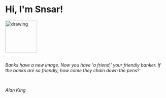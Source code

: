 <h1>Hi, I'm Snsar!</h1> <img src="https://acegif.com/wp-content/uploads/2021/4fh5wi/pepefrg-21.gif" alt="drawing"  height = "100"/> <br> <br> <p><i>Banks have a new image. Now you have 'a friend,' your friendly banker. If the banks are so friendly, how come they chain down the pens?</i></p> <br> <p><i>Alan King</i></p>